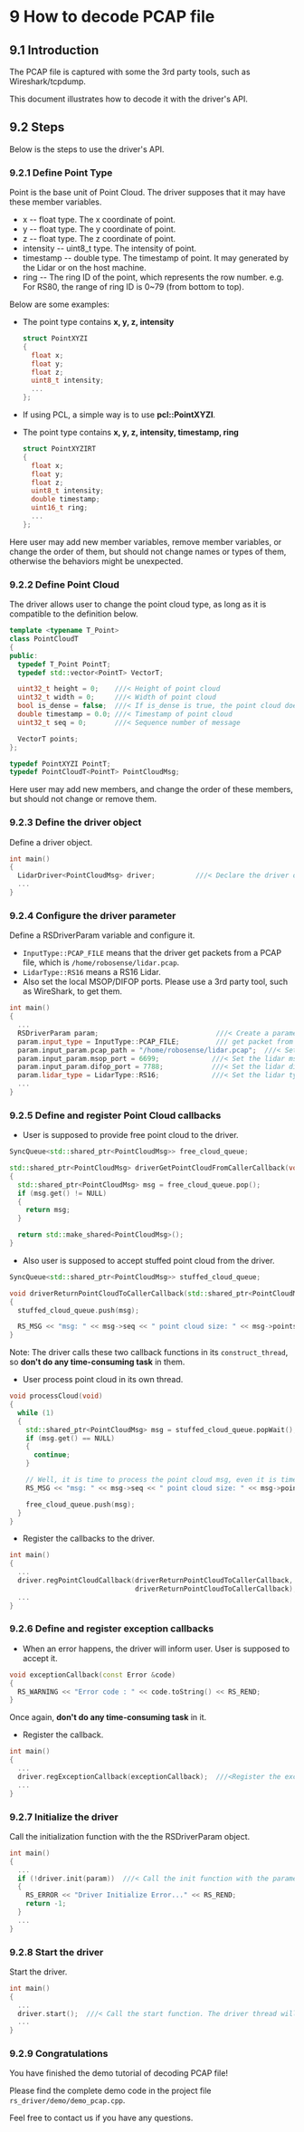 # 9 How to decode PCAP file

## 9.1 Introduction

The PCAP file is captured with some the 3rd party tools, such as Wireshark/tcpdump.

This document illustrates how to decode it with the driver's API.



## 9.2 Steps

Below is the steps to use the driver's API.

### 9.2.1 Define Point Type

Point is the base unit of Point Cloud. The driver supposes that it may have these member variables.
- x -- float type. The x coordinate of point.
- y -- float type. The y coordinate of point.
- z -- float type. The z coordinate of point.
- intensity -- uint8_t type. The intensity of point.
- timestamp -- double type. The timestamp of point. It may generated by the Lidar or on the host machine.
- ring -- The ring ID of the point, which represents the row number. e.g. For RS80, the range of ring ID is 0~79 (from bottom to top).

Below are some examples: 

- The point type contains **x, y, z, intensity**

  ```c++
  struct PointXYZI
  {
    float x;
    float y;
    float z;
    uint8_t intensity;
    ...
  };
  ```

- If using PCL, a simple way is to use **pcl::PointXYZI**.

- The point type contains **x, y, z, intensity, timestamp, ring**

  ```c++
  struct PointXYZIRT
  {
    float x;
    float y;
    float z;
    uint8_t intensity;
    double timestamp;
    uint16_t ring;
    ...
  };
  ```

Here user may add new member variables, remove member variables, or change the order of them, but should not change names or types of them, otherwise the behaviors might be unexpected.

### 9.2.2 Define Point Cloud

  The driver allows user to change the point cloud type, as long as it is compatible to the definition below.

  ```c++
  template <typename T_Point>
  class PointCloudT
  {
  public:
    typedef T_Point PointT;
    typedef std::vector<PointT> VectorT;

    uint32_t height = 0;    ///< Height of point cloud
    uint32_t width = 0;     ///< Width of point cloud
    bool is_dense = false;  ///< If is_dense is true, the point cloud does not contain NAN points
    double timestamp = 0.0; ///< Timestamp of point cloud
    uint32_t seq = 0;       ///< Sequence number of message

    VectorT points;
  };
  
  typedef PointXYZI PointT;
  typedef PointCloudT<PointT> PointCloudMsg;
  ```

  Here user may add new members, and change the order of these members, but should not change or remove them.

### 9.2.3 Define the driver object

Define a driver object.

```c++
int main()
{
  LidarDriver<PointCloudMsg> driver;          ///< Declare the driver object
  ...
}
```

### 9.2.4 Configure the driver parameter

Define a RSDriverParam variable and configure it.
+ `InputType::PCAP_FILE` means that the driver get packets from a PCAP file, which is `/home/robosense/lidar.pcap`.
+ `LidarType::RS16` means a RS16 Lidar.
+ Also set the local MSOP/DIFOP ports. Please use a 3rd party tool, such as WireShark, to get them.

```c++
int main()
{
  ...
  RSDriverParam param;                             ///< Create a parameter object
  param.input_type = InputType::PCAP_FILE;         /// get packet from the pcap file 
  param.input_param.pcap_path = "/home/robosense/lidar.pcap";  ///< Set the pcap file path
  param.input_param.msop_port = 6699;             ///< Set the lidar msop port number, the default is 6699
  param.input_param.difop_port = 7788;            ///< Set the lidar difop port number, the default is 7788
  param.lidar_type = LidarType::RS16;             ///< Set the lidar type. Make sure this type is correct
  ...
}
```

### 9.2.5 Define and register Point Cloud callbacks

+ User is supposed to provide free point cloud to the driver. 

```c++
SyncQueue<std::shared_ptr<PointCloudMsg>> free_cloud_queue;

std::shared_ptr<PointCloudMsg> driverGetPointCloudFromCallerCallback(void)
{
  std::shared_ptr<PointCloudMsg> msg = free_cloud_queue.pop();
  if (msg.get() != NULL)
  {
    return msg;
  }

  return std::make_shared<PointCloudMsg>();
}
```

+ Also user is supposed to accept stuffed point cloud from the driver. 

```c++
SyncQueue<std::shared_ptr<PointCloudMsg>> stuffed_cloud_queue;

void driverReturnPointCloudToCallerCallback(std::shared_ptr<PointCloudMsg> msg)
{
  stuffed_cloud_queue.push(msg);

  RS_MSG << "msg: " << msg->seq << " point cloud size: " << msg->points.size() << RS_REND;
}
```

Note:  The driver calls these two callback functions in its `construct_thread`, so **don't do any time-consuming task** in them. 

+ User process point cloud in its own thread.

```c++
void processCloud(void)
{
  while (1)
  {
    std::shared_ptr<PointCloudMsg> msg = stuffed_cloud_queue.popWait();
    if (msg.get() == NULL)
    {
      continue;
    }

    // Well, it is time to process the point cloud msg, even it is time-consuming.
    RS_MSG << "msg: " << msg->seq << " point cloud size: " << msg->points.size() << RS_REND;

    free_cloud_queue.push(msg);
  }
}

```

+ Register the callbacks to the driver.

```c++
int main()
{
  ...
  driver.regPointCloudCallback(driverReturnPointCloudToCallerCallback, 
                               driverReturnPointCloudToCallerCallback);
  ...
}
```

### 9.2.6 Define and register exception callbacks

+ When an error happens, the driver will inform user. User is supposed to accept it. 

```c++
void exceptionCallback(const Error &code)
{
  RS_WARNING << "Error code : " << code.toString() << RS_REND;
}
```

Once again, **don't do any time-consuming task** in it.

+ Register the callback.

```c++
int main()
{
  ...
  driver.regExceptionCallback(exceptionCallback);  ///<Register the exception callback function
  ...
}
```

### 9.2.7 Initialize the driver

Call the initialization function with the the RSDriverParam object.

```c++
int main()
{
  ...
  if (!driver.init(param))  ///< Call the init function with the parameter
  {
    RS_ERROR << "Driver Initialize Error..." << RS_REND;
    return -1;
  }
  ...
}
```

### 9.2.8 Start the driver

Start the driver.

```c++
int main()
{
  ...
  driver.start();  ///< Call the start function. The driver thread will start
  ...
}
```

### 9.2.9 Congratulations

You have finished the demo tutorial of decoding PCAP file!

Please find the complete demo code in the project file ```rs_driver/demo/demo_pcap.cpp```. 

Feel free to contact us if you have any questions.

